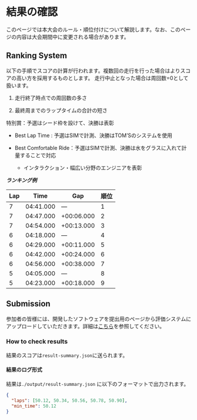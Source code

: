 # 結果の確認

このページでは本大会のルール・順位付けについて解説します。なお、このページの内容は大会期間中に変更される場合があります。

## Ranking System

以下の手順でスコアの計算が行われます。複数回の走行を行った場合はよりスコアの高い方を採用するものとします。
走行中止となった場合は周回数=0として扱います。

1. 走行終了時点での周回数の多さ

2. 最終周までのラップタイムの合計の短さ

特別賞：予選はシード枠を設けて、決勝は表彰

- Best Lap Time : 予選はSIMで計測、決勝はTOM’Sのシステムを使用

- Best Comfortable Ride：予選はSIMで計測、決勝は水をグラスに入れて計量することで対応
  - インタラクション・幅広い分野のエンジニアを表彰

***ランキング例***

| Lap | Time     | Gap         | 順位 |
|-----|----------|-------------|------|
| 7   | 04:41.000| ―           | 1    |
| 7   | 04:47.000| +00:06.000   | 2    |
| 7   | 04:54.000| +00:13.000   | 3    |
| 6   | 04:18.000| ―           | 4    |
| 6   | 04:29.000| +00:11.000   | 5    |
| 6   | 04:42.000| +00:24.000   | 6    |
| 6   | 04:56.000| +00:38.000   | 7    |
| 5   | 04:05.000| ―           | 8    |
| 5   | 04:23.000| +00:18.000   | 9    |

## Submission

参加者の皆様には、開発したソフトウェアを提出用のページから評価システムにアップロードしていただきます。詳細は[こちら](submission.ja.md)を参照してください。

### How to check results

結果のスコアは`result-summary.json`に送られます。

#### 結果のログ形式

結果は`./output/result-summary.json` に以下のフォーマットで出力されます。

```json
{
  "laps": [50.12, 50.34, 50.56, 50.78, 50.90],
  "min_time": 50.12
}
```
